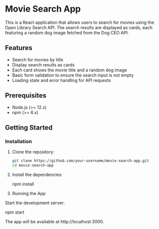 # Movie Search App

This is a React application that allows users to search for movies using the Open Library Search API. The search results are displayed as cards, each featuring a random dog image fetched from the Dog CEO API.

## Features

- Search for movies by title
- Display search results as cards
- Each card shows the movie title and a random dog image
- Basic form validation to ensure the search input is not empty
- Loading state and error handling for API requests

## Prerequisites

- Node.js (>= 12.x)
- npm (>= 6.x)

## Getting Started

### Installation

1. Clone the repository:

   ```bash
   git clone https://github.com/your-username/movie-search-app.git
   cd movie-search-app

2. Install the dependencies:

    npm install

3. Running the App

  Start the development server:
   
   npm start

The app will be available at http://localhost:3000.